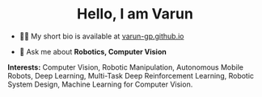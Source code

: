 <h1 align="center">Hello, I am Varun</h1>

- 👨‍💻 My short bio is available at [varun-gp.github.io](https://varun-gp.github.io/)

- 💬 Ask me about **Robotics, Computer Vision**

**Interests:** Computer Vision, Robotic Manipulation, Autonomous Mobile Robots, Deep Learning, Multi-Task Deep Reinforcement Learning, Robotic System Design, Machine Learning for Computer Vision.

<!--<p>&nbsp;<img align="center" src="https://github-readme-stats.vercel.app/api?username=varun-gp&show_icons=true" alt="varun-gp" /></p> -->
